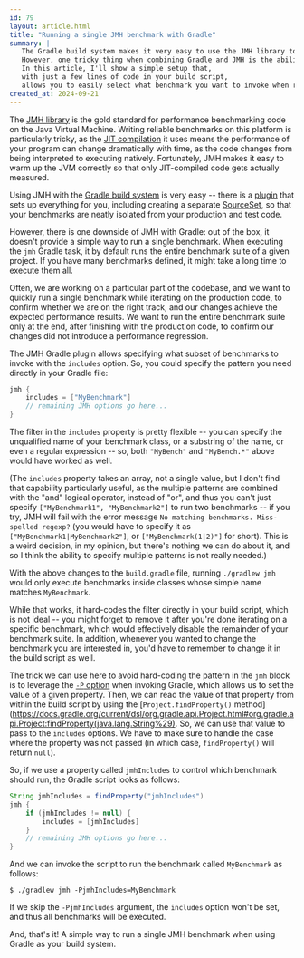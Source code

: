 ```yaml
---
id: 79
layout: article.html
title: "Running a single JMH benchmark with Gradle"
summary: |
   The Gradle build system makes it very easy to use the JMH library to write benchmarks for your Java code.
   However, one tricky thing when combining Gradle and JMH is the ability to run a single benchmark when invoking your build.
   In this article, I'll show a simple setup that,
   with just a few lines of code in your build script,
   allows you to easily select what benchmark you want to invoke when running your Gradle build.
created_at: 2024-09-21
---
```


The [JMH library](https://openjdk.org/projects/code-tools/jmh)
is the gold standard for performance benchmarking code on the Java Virtual Machine.
Writing reliable benchmarks on this platform is particularly tricky,
as the [JIT compilation](https://en.wikipedia.org/wiki/Just-in-time_compilation)
it uses means the performance of your program can change dramatically with time,
as the code changes from being interpreted to executing natively.
Fortunately, JMH makes it easy to warm up the JVM correctly so that only JIT-compiled code gets actually measured.

Using JMH with the [Gradle build system](https://gradle.org)
is very easy --
there is a [plugin](https://plugins.gradle.org/plugin/me.champeau.jmh) that sets up everything for you,
including creating a separate
[SourceSet](https://docs.gradle.org/current/dsl/org.gradle.api.tasks.SourceSet.html),
so that your benchmarks are neatly isolated from your production and test code.

However, there is one downside of JMH with Gradle:
out of the box, it doesn't provide a simple way to run a single benchmark.
When executing the `jmh` Gradle task,
it by default runs the entire benchmark suite of a given project.
If you have many benchmarks defined, it might take a long time to execute them all.

Often, we are working on a particular part of the codebase,
and we want to quickly run a single benchmark while iterating on the production code,
to confirm whether we are on the right track,
and our changes achieve the expected performance results.
We want to run the entire benchmark suite only at the end,
after finishing with the production code,
to confirm our changes did not introduce a performance regression.

The JMH Gradle plugin allows specifying what subset of benchmarks to invoke
with the `includes` option.
So, you could specify the pattern you need directly in your Gradle file:

```groovy
jmh {
    includes = ["MyBenchmark"]
    // remaining JMH options go here...
}
```

The filter in the `includes` property is pretty flexible --
you can specify the unqualified name of your benchmark class,
or a substring of the name, or even a regular expression --
so, both `"MyBench"` and `"MyBench.*"` above would have worked as well.

(The `includes` property takes an array, not a single value,
but I don't find that capability particularly useful,
as the multiple patterns are combined with the "and" logical operator,
instead of "or", and thus you can't just specify `["MyBenchmark1", "MyBenchmark2"]`
to run two benchmarks --
if you try, JMH will fail with the error message
`No matching benchmarks. Miss-spelled regexp?`
(you would have to specify it as `["MyBenchmark1|MyBenchmark2"]`,
or `["MyBenchmark(1|2)"]` for short).
This is a weird decision, in my opinion, but there's nothing we can do about it,
and so I think the ability to specify multiple patterns is not really needed.)

With the above changes to the `build.gradle` file,
running `./gradlew jmh` would only execute benchmarks inside classes whose simple name matches `MyBenchmark`.

While that works, it hard-codes the filter directly in your build script,
which is not ideal -- you might forget to remove it after you're done iterating on a specific benchmark,
which would effectively disable the remainder of your benchmark suite.
In addition, whenever you wanted to change the benchmark you are interested in,
you'd have to remember to change it in the build script as well.

The trick we can use here to avoid hard-coding the pattern in the `jmh`
block is to leverage the [`-P` option](https://docs.gradle.org/current/userguide/project_properties.html#sec:project_properties)
when invoking Gradle, which allows us to set the value of a given property.
Then, we can read the value of that property from within the build script by using the
[`Project.findProperty()` method](https://docs.gradle.org/current/dsl/org.gradle.api.Project.html#org.gradle.api.Project:findProperty(java.lang.String%29).
So, we can use that value to pass to the `includes` options.
We have to make sure to handle the case where the property was not passed
(in which case, `findProperty()` will return `null`).

So, if we use a property called `jmhIncludes` to control which benchmark should run,
the Gradle script looks as follows:

```groovy
String jmhIncludes = findProperty("jmhIncludes")
jmh {
    if (jmhIncludes != null) {
        includes = [jmhIncludes]
    }
    // remaining JMH options go here...
}
```

And we can invoke the script to run the benchmark called `MyBenchmark` as follows:

```shell
$ ./gradlew jmh -PjmhIncludes=MyBenchmark
```

If we skip the `-PjmhIncludes` argument,
the `includes` option won't be set,
and thus all benchmarks will be executed.

And, that's it! A simple way to run a single JMH benchmark when using Gradle as your build system.
